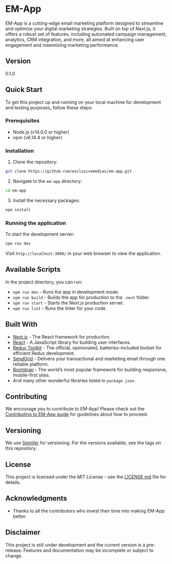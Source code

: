 # EM-App

EM-App is a cutting-edge email marketing platform designed to streamline and optimize your digital marketing strategies. Built on top of Next.js, it offers a robust set of features, including automated campaign management, analytics, CRM integration, and more, all aimed at enhancing user engagement and maximizing marketing performance.

## Version

0.1.0

## Quick Start

To get this project up and running on your local machine for development and testing purposes, follow these steps:

### Prerequisites

- Node.js (v14.0.0 or higher)
- npm (v6.14.4 or higher)

### Installation

1. Clone the repository:

```bash
git clone https://github.com/exclusivemedias/em-app.git
```

2. Navigate to the `em-app` directory:

```bash
cd em-app
```

3. Install the necessary packages:

```bash
npm install
```

### Running the application

To start the development server:

```bash
npm run dev
```

Visit `http://localhost:3000/` in your web browser to view the application.

## Available Scripts

In the project directory, you can run:

- `npm run dev` - Runs the app in development mode.
- `npm run build` - Builds the app for production to the `.next` folder.
- `npm run start` - Starts the Next.js production server.
- `npm run lint` - Runs the linter for your code.

## Built With

- [Next.js](https://nextjs.org/) - The React framework for production.
- [React](https://reactjs.org/) - A JavaScript library for building user interfaces.
- [Redux Toolkit](https://redux-toolkit.js.org/) - The official, opinionated, batteries-included toolset for efficient Redux development.
- [SendGrid](https://sendgrid.com/) - Delivers your transactional and marketing email through one reliable platform.
- [Bootstrap](https://getbootstrap.com/) - The world’s most popular framework for building responsive, mobile-first sites.
- And many other wonderful libraries listed in `package.json`.

## Contributing

We encourage you to contribute to EM-App! Please check out the [Contributing to EM-App guide](CONTRIBUTING.md) for guidelines about how to proceed.

## Versioning

We use [SemVer](http://semver.org/) for versioning. For the versions available, see the tags on this repository.

## License

This project is licensed under the MIT License - see the [LICENSE.md](LICENSE) file for details.

## Acknowledgments

- Thanks to all the contributors who invest their time into making EM-App better.

## Disclaimer

This project is still under development and the current version is a pre-release. Features and documentation may be incomplete or subject to change.

